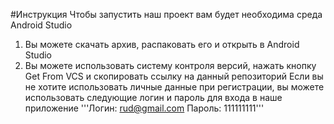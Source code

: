 #Инструкция
Чтобы запустить наш проект вам будет необходима среда Android Studio
1) Вы можете скачать архив, распаковать его и открыть в Android Studio
2) Вы можете использовать систему контроля версий, нажать кнопку Get From VCS и скопировать ссылку на данный репозиторий
Если вы не хотите использовать личные данные при регистрации, вы можете использовать следующие логин и пароль для входа в наше приложение
'''Логин: rud@gmail.com
Пароль: 111111111'''
